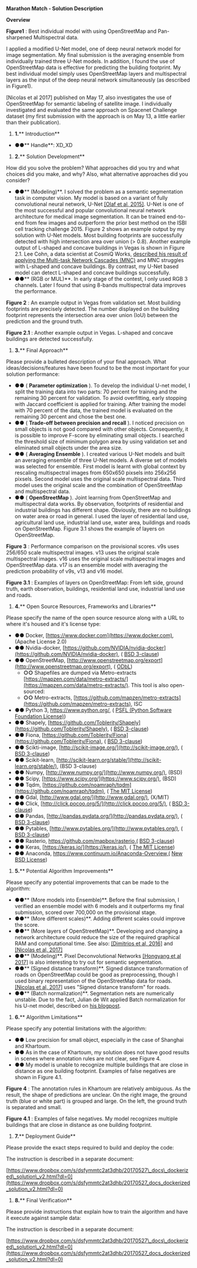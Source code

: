 **Marathon Match - Solution Description**

**Overview**

**Figure1** : Best individual model with using OpenStreetMap and Pan-sharpened Multispectral data.

I applied a modified U-Net model, one of deep neural network model for image segmentation. My final submission is the averaging ensemble from individually trained three U-Net models. In addition, I found the use of OpenStreetMap data is effective for predicting the building footprint. My best individual model simply uses OpenStreetMap layers and multispectral layers as the input of the deep neural network simultaneously (as described in Figure1).

[Nicolas et al 2017] published on May 17, also investigates the use of OpenStreetMap for semantic labeling of satellite image. I individually investigated and evaluated the same approach on Spacenet Challenge dataset (my first submission with the approach is on May 13, a little earlier than their publication).

1. **1.**** Introduction**

- **●●**** Handle**: XD\_XD

1. **2.**** Solution Development**

How did you solve the problem? What approaches did you try and what choices did you make, and why? Also, what alternative approaches did you consider?

- **●●**** (Modeling)**. I solved the problem as a semantic segmentation task in computer vision. My model is based on a variant of fully convolutional neural network, U-Net [[Olaf et al, 2015]](https://arxiv.org/abs/1505.04597). U-Net is one of the most successful and popular convolutional neural network architecture for medical image segmentation. It can be trained end-to-end from few images and outperform the prior best method on the ISBI cell tracking challenge 2015.
Figure 2 shows an example output by my solution with U-Net models. Most building footprints are successfully detected with high intersection area over union (&gt; 0.8). Another example output of L-shaped and concave buildings in Vegas is shown in Figure 2.1. Lee Cohn, a data scientist at CosmiQ Works, [described his result of applying the Multi-task Network Cascades (MNC)](https://medium.com/the-downlinq/object-segmentation-on-spacenet-via-multi-task-network-cascades-mnc-f1c89d790b42) and MNC struggles with L-shaped and concave buildings. By contrast, my U-Net based model can detect L-shaped and concave buildings successfully.
- **●●**** (RGB or MUL)**. In early stage of the contest, I only used RGB 3 channels. Later I found that using 8-bands multispectral data improves the performance.



**Figure 2** : An example output in Vegas from validation set. Most building footprints are precisely detected. The number displayed on the building footprint represents the intersection area over union (IoU) between the prediction and the ground truth.

**Figure 2.1** : Another example output in Vegas. L-shaped and concave buildings are detected successfully.

1. **3.**** Final Approach**

Please provide a bulleted description of your final approach. What ideas/decisions/features have been found to be the most important for your solution performance:

- **●●** ( **Parameter optimization** ). To develop the individual U-net model, I split the training data into two parts: 70 percent for training and the remaining 30 percent for validation. To avoid overfitting, early stopping with Jaccard coefficient is applied for training. After training the model with 70 percent of the data, the trained model is evaluated on the remaining 30 percent and chose the best one.
- **●●** ( **Trade-off between precision and recall** ). I noticed precision on small objects is not good compared with other objects. Consequently, it is possible to improve F-score by eliminating small objects. I searched the threshold size of minimum polygon area by using validation set and eliminated small objects under the area size.
- **●●** ( **Averaging Ensemble** ). I created various U-Net models and built an averaging ensemble of three U-Net models. A diverse set of models was selected for ensemble. First model is learnt with global context by rescaling multispectral images from 650x650 pixsels into 256x256 pixsels. Second model uses the original scale multispectral data. Third model uses the original scale and the combination of OpenStreetMap and multispectral data.
- **●●** ( **OpenStreetMap** ). Joint learning from OpenStreetMap and multispectral data works. By observation, footprints of residential and industrial buildings has different shape. Obviously, there are no buildings on water area or road in general. I used the layer of residential land use, agricultural land use, industrial land use, water area, buildings and roads on OpenStreetMap. Figure 3.1 shows the example of layers on OpenStreetMap.



**Figure 3** : Performance comparison on the provisional scores. v9s uses 256/650 scale multispectral images. v13 uses the original scale multispectral images. v16 uses the original scale multispectral images and OpenStreetMap data. v17 is an ensemble model with averaging the prediction probability of v9s, v13 and v16 model.





**Figure 3.1** : Examples of layers on OpenStreetMap: From left side, ground truth, earth observation, buildings, residential land use, industrial land use and roads.

1. **4.**** Open Source Resources, Frameworks and Libraries**

Please specify the name of the open source resource along with a URL to where it&#39;s housed and it&#39;s license type:

- **●●** Docker, [https://www.docker.com](https://www.docker.com), (Apache License 2.0)
- **●●** Nvidia-docker, [https://github.com/NVIDIA/nvidia-docker](https://github.com/NVIDIA/nvidia-docker), ( [BSD 3-clause](https://github.com/NVIDIA/nvidia-docker/blob/master/LICENSE))
- **●●** OpenStreetMap, [http://www.openstreetmap.org/export](http://www.openstreetmap.org/export), ( [ODbL](http://www.openstreetmap.org/copyright))
  - **○○** Shapefiles are dumped via Metro-extracts   [https://mapzen.com/data/metro-extracts/](https://mapzen.com/data/metro-extracts/). This tool is also open-sourced:
  - **○○** Metro-extracts, [https://github.com/mapzen/metro-extracts](https://github.com/mapzen/metro-extracts), ISC
- **●●** Python 3, https://www.python.org/, ( [PSFL (Python Software Foundation License)](https://docs.python.org/3/license.html))
- **●●** Shapely, [https://github.com/Toblerity/Shapely](https://github.com/Toblerity/Shapely), ( [BSD 3-clause](https://github.com/Toblerity/Shapely/blob/master/LICENSE.txt))
- **●●** Fiona, [https://github.com/Toblerity/Fiona](https://github.com/Toblerity/Fiona), ( [BSD 3-clause](https://github.com/Toblerity/Fiona/blob/master/LICENSE.txt))
- **●●** Scikti-image, [http://scikit-image.org/](http://scikit-image.org/), ( [BSD 3-clause](https://github.com/scikit-image/scikit-image/blob/master/LICENSE.txt))
- **●●** Scikit-learn, [http://scikit-learn.org/stable/](http://scikit-learn.org/stable/), (BSD 3-clause)
- **●●** Numpy, [http://www.numpy.org/](http://www.numpy.org/), (BSD)
- **●●** Scipy, [https://www.scipy.org/](https://www.scipy.org/), (BSD)
- **●●** Tqdm, [https://github.com/noamraph/tqdm](https://github.com/noamraph/tqdm), ( [The MIT License](https://github.com/noamraph/tqdm/blob/master/LICENSE))
- **●●** Gdal, [http://www.gdal.org/](http://www.gdal.org/), (X/MIT)
- **●●** Click, [http://click.pocoo.org/5/](http://click.pocoo.org/5/), ( [BSD 3-clause](http://click.pocoo.org/5/license/))
- **●●** Pandas, [http://pandas.pydata.org/](http://pandas.pydata.org/), ( [BSD 3-clause](https://github.com/pandas-dev/pandas/blob/master/LICENSE))
- **●●** Pytables, [http://www.pytables.org/](http://www.pytables.org/), ( [BSD 3-clause](https://github.com/PyTables/PyTables/blob/develop/LICENSE.txt))
- **●●** Rasterio, https://github.com/mapbox/rasterio,( [BSD 3-clause](https://github.com/mapbox/rasterio/blob/master/LICENSE.txt))
- **●●** Keras, [https://keras.io/](https://keras.io/), ( [The MIT License](https://github.com/fchollet/keras/blob/master/LICENSE))
- **●●** Anaconda, https://www.continuum.io/Anaconda-Overview,( [New BSD License](https://docs.continuum.io/anaconda/eula))

1. **5.**** Potential Algorithm Improvements**

Please specify any potential improvements that can be made to the algorithm:

- **●●**** (More models into Ensemble)**.  Before the final submission, I verified an ensemble model with 6 models and it outperforms my final submission, scored over 700,000 on the provisional stage.
- **●●**** (More different scales)**.  Adding different scales could improve the score.
- **●●**** (More layers of OpenStreetMap)**. Developing and changing a network architecture could reduce the size of the required graphical RAM and computational time. See also: [[Dimitrios et al, 2016]](https://arxiv.org/abs/1612.01337) and [[Nicolas et al, 2017]](https://arxiv.org/abs/1705.06057)
- **●●**** (Modeling)**. Pixel Deconvolutional Networks [[Hongyang et al 2017]](https://arxiv.org/abs/1705.06820) is also interesting to try out for semantic segmentation.
- **●●**** (Signed distance transform)**. Signed distance transformation of roads on OpenStreetMap could be good as preprocessing, though I used binary representation of the OpenStreetMap data for roads. [[Nicolas et al, 2017]](https://arxiv.org/abs/1705.06057) uses &quot;Signed distance transform&quot; for roads.
- **●●**** (Batch normalization)**. Segmentation nets are numerically unstable. Due to the fact, Julian de Wit applied Batch normalization for his U-net model, described on [his blogpost](http://juliandewit.github.io/kaggle-ndsb/).

1. **6.**** Algorithm Limitations**

Please specify any potential limitations with the algorithm:

- **●●** Low precision for small object, especially in the case of Shanghai and Khartoum.
- **●●** As in the case of Khartoum, my solution does not have good results in scenes where annotation rules are not clear, see Figure 4.
- **●●** My model is unable to recognize multiple buildings that are close in distance as one building footprint. Examples of false negatives are shown in Figure 4.1.



**Figure 4** : The annotation rules in Khartoum are relatively ambiguous. As the result, the shape of predictions are unclear. On the right image, the ground truth (blue or white part) is grouped and large. On the left, the ground truth is separated and small.



**Figure 4.1** : Examples of false negatives. My model recognizes multiple buildings that are close in distance as one building footprint.

1. **7.**** Deployment Guide**

Please provide the exact steps required to build and deploy the code:

The instruction is described in a separate document:

[https://www.dropbox.com/s/dsfymmtc2at3dhb/20170527\_docs\_dockerized\_solution\_v2.html?dl=0](https://www.dropbox.com/s/dsfymmtc2at3dhb/20170527_docs_dockerized_solution_v2.html?dl=0)

1. **8.**** Final Verification**

Please provide instructions that explain how to train the algorithm and have it execute against sample data:

The instruction is described in a separate document:

[https://www.dropbox.com/s/dsfymmtc2at3dhb/20170527\_docs\_dockerized\_solution\_v2.html?dl=0](https://www.dropbox.com/s/dsfymmtc2at3dhb/20170527_docs_dockerized_solution_v2.html?dl=0)